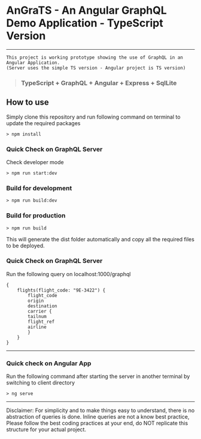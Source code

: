# AnGraTS - An Angular GraphQL Demo Application - TypeScript Version

---

    This project is working prototype showing the use of GraphQL in an Angular Application.
    (Server uses the simple TS version - Angular project is TS version)

> ### TypeScript + GraphQL + Angular + Express + SqlLite

## How to use

Simply clone this repository and run following command on terminal to update the required packages

    > npm install

### Quick Check on GraphQL Server

Check developer mode

    > npm run start:dev

### Build for development

    > npm run build:dev
 
### Build for production 

    > npm run build

This will generate the dist folder automatically and copy all the required files to be deployed.


### Quick Check on GraphQL Server


Run the following query on localhost:1000/graphql

    {
        flights(flight_code: "9E-3422") {
            flight_code
            origin
            destination
            carrier {
            tailnum
            flight_ref
            airline
            }
        }
    }

---

### Quick check on Angular App

Run the following command after starting the server in another terminal by switching to client directory

    > ng serve


---

Disclaimer:
For simplicity and to make things easy to understand, there is no abstraction of queries is done. Inline queries are not a know best practice, Please follow the best coding practices at your end, do NOT replicate this structure for your actual project.

